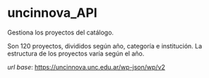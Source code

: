 # uncinnova_API

Gestiona los proyectos del catálogo.

Son 120 proyectos, divididos según año, categoría e institución. La estructura de los proyectos varía según el año.

*url base*: https://uncinnova.unc.edu.ar/wp-json/wp/v2
